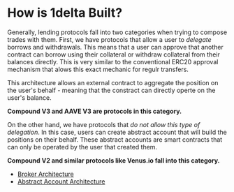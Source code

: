 # How is 1delta Built?

Generally, lending protocols fall into two categories when trying to compose trades with them. First, we have protocols that allow a user to *delegate* borrows and withdrawals. This means that a user can approve that another contract can borrow using their collateral or withdraw collateral from their balances directly. This is very similar to the conventional ERC20 approval mechanism that alows this exact mechanic for regulr transfers.

This architecture allows an external contract to aggregate the position on the user's behalf - meaning that the constract can directly operte on the user's balance.

**Compound V3 and AAVE V3 are protocols in this category.**

On the other hand, we have protocols that *do not allow this type of delegation*. In this case, users can create abstract account that will build the positions on their behalf. These abstract accounts are smart contracts that can only be operated by the user that created them.

**Compound V2 and similar protocols like Venus.io fall into this category.**


* [Broker Architecture](broker.md)
* [Abstract Account Architecture](abstract-accounts.md)



